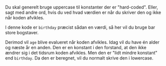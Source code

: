 Du skal generelt bruge uppercase til konstanter der er "hard-coded". Eller, sagt med andre ord, hvis du ved hvad værdien er når du skriver den og ikke når koden afvikles.

I denne kode er `birthday` præcist sådan en værdi, så her vil du bruge bar store bogstaver.

Derimod vil `age` blive evalueret når koden afvikles. Idag vil du have én alder og næste år en anden. Den er en konstant i den forstand, at den ikke ændrer sig i det tidsrum koden afvikles. Men den er "lidt mindre konstant" end `birthday`. Da den er beregnet, vil du normalt skrive den i lowercase.
